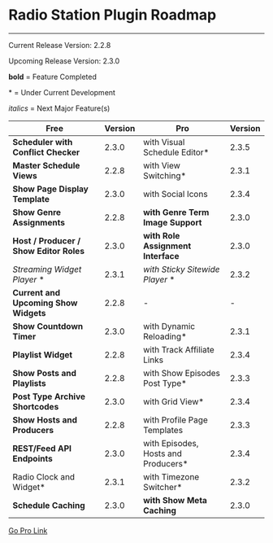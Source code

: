 # Radio Station Plugin Roadmap

***


Current Release Version: 2.2.8

Upcoming Release Version: 2.3.0

**bold** = Feature Completed

\* = Under Current Development

*italics* = Next Major Feature(s)

| Free | Version | Pro | Version |
| --- | --- | --- | --- |
| **Scheduler with Conflict Checker** | 2.3.0 | with Visual Schedule Editor* | 2.3.5 |
| **Master Schedule Views** | 2.2.8 | with View Switching* | 2.3.1 |
| **Show Page Display Template** | 2.3.0 | with Social Icons | 2.3.4 |
| **Show Genre Assignments** | 2.2.8 | **with Genre Term Image Support** | 2.3.0 |
| **Host / Producer / Show Editor Roles** | 2.3.0 | **with Role Assignment Interface** | 2.3.0 |
| *Streaming Widget Player* * | 2.3.1 | *with Sticky Sitewide Player* * | 2.3.2 |
| **Current and Upcoming Show Widgets** | 2.2.8 | - | - |
| **Show Countdown Timer** | 2.3.0 | with Dynamic Reloading* | 2.3.1 |
| **Playlist Widget** | 2.2.8 | with Track Affiliate Links | 2.3.4 |
| **Show Posts and Playlists** | 2.2.8 | with Show Episodes Post Type* | 2.3.3 |
| **Post Type Archive Shortcodes** | 2.3.0 | with Grid View* | 2.3.4 |
| **Show Hosts and Producers** | 2.2.8 | with Profile Page Templates | 2.3.3 |
| **REST/Feed API Endpoints** | 2.3.0 | with Episodes, Hosts and Producers* | 2.3.4 |
| Radio Clock and Widget* | 2.3.1 | with Timezone Switcher* | 2.3.2 |
| **Schedule Caching** | 2.3.0 | **with Show Meta Caching** | 2.3.0 |

[comment]: # (Show and Override Feeds)

[Go Pro Link](https://netmix.com/radio-station-pro/)